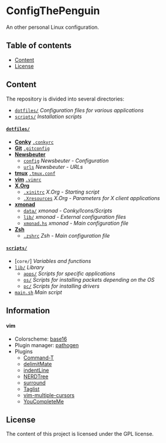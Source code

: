 # ConfigThePenguin
An other personal Linux configuration.

## Table of contents
* [Content]
* [License]

## Content
The repository is divided into several directories:
* [`dotfiles/`] _Configuration files for various applications_
* [`scripts/`] _Installation scripts_

#### [`dotfiles/`]
* __[Conky]__ [`.conkyrc`]
* __[Git]__ [`.gitconfig`] 
* __[Newsbeuter]__
    * [`config`] _Newsbeuter - Configuration_
    * [`urls`] _Newsbeuter - URLs_
* __[tmux]__ [`.tmux.conf`]
* __[vim]__ [`.vimrc`]
* __[X.Org]__
    * [`.xinitrc`] _X.Org - Starting script_
    * [`.Xresources`] _X.Org - Parameters for X client applications_
* __[xmonad]__
    * [`data/`] _xmonad - Conky/Icons/Scripts_
    * [`lib/`] _xmonad - External configuration files_
    * [`xmonad.hs`] _xmonad - Main configuration file_
* __[Zsh]__
    * [`.zshrc`] _Zsh - Main configuration file_

#### [`scripts/`]
* [`core/`] _Variables and functions_
* [`lib/`](/scripts/lib/) _Library_
    * [`apps/`] _Scripts for specific applications_
    * [`os/`] _Scripts for installing packets depending on the OS_
    * [`pc/`] _Scripts for installing drivers_
* [`main.sh`] _Main script_

## Information
#### vim
* Colorscheme: [base16]
* Plugin manager: [pathogen]
* Plugins
    * [Command-T]
    * [delimitMate]
    * [indentLine]
    * [NERDTree]
    * [surround]
    * [Taglist]
    * [vim-multiple-cursors]
    * [YouCompleteMe]


## License
The content of this project is licensed under the GPL license.


[Content]: /README.md#content "Content"
[Information]: /README.md#information "Information"
[License]: /README.md#license "License"
[vim]: /README.md#vim "vim"

[`.conkyrc`]: /dotfiles/.conkyrc ".conkyrc"
[`.gitconfig`]: /dotfiles/.gitconfig ".gitconfig"
[`.tmux.conf`]: /dotfiles/.tmux.conf ".tmux.conf"
[`.vimrc`]: /dotfiles/.vimrc ".vimrc"
[`.xinitrc`]: /dotfiles/.xinitrc ".xinitrc"
[`.Xresources`]: /dotfiles/.Xresources ".Xresources"
[`.zshrc`]: /dotfiles/.zshrc ".zshrc"

[`apps/`]: /dotfiles/scripts/lib/apps/ "apps/"
[`config`]: /dotfiles/.newsbeuter/config "config"
[`dotfiles/`]: /dotfiles/ "dotfiles/"
[`data/`]: /dotfiles/.xmonad/data "data/"
[`lib/`]: /dotfiles/.xmonad/lib "lib/"
[`main.sh`]: /scripts/main.sh "main.sh"
[`os/`]: /dotfiles/scripts/lib/os/ "os/"
[`pc/`]: /dotfiles/scripts/lib/pc/ "pc/"
[`scripts/`]: /scripts/ "scripts/"
[`urls`]: /dotfiles/.newsbeuter/urls "urls"
[`xmonad.hs`]: /dotfiles/.xmonad/xmonad.hs "xmonad.hs"

[Conky]: https://github.com/brndnmtthws/conky "Conky"
[Git]: https://git-scm.com/ "Git"
[Newsbeuter]: http://newsbeuter.org/ "Newsbeuter"
[tmux]: https://tmux.github.io/ "tmux"
[vim]: http://www.vim.org/ "vim"
[X.Org]: http://www.x.org/ "X.Org"
[xmonad]: http://xmonad.org/ "xmonad"
[Zsh]: http://www.zsh.org/ "Zsh"

[base16]: https://github.com/chriskempson/base16-vim "base16"
[Command-T]: https://github.com/wincent/Command-T "Command-T"
[delimitMate]: https://github.com/Raimondi/delimitMate "delimitMate"
[indentLine]: https://github.com/Yggdroot/indentLine "indentLine"
[NERDTree]: https://github.com/scrooloose/nerdtree "NERDTree"
[pathogen]: https://github.com/tpope/vim-pathogen "pathogen"
[surround]: https://github.com/tpope/vim-surround "surround"
[Taglist]: http://vim-taglist.sourceforge.net/ "Taglist"
[vim-multiple-cursors]: https://github.com/terryma/vim-multiple-cursors "vim-multiple-cursors"
[YouCompleteMe]: https://github.com/Valloric/YouCompleteMe "YouCompleteMe"
